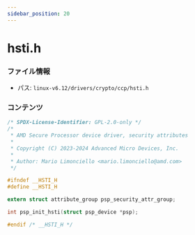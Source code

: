 ```yaml
---
sidebar_position: 20
---
```

# hsti.h

### ファイル情報

- パス: `linux-v6.12/drivers/crypto/ccp/hsti.h`

### コンテンツ

```h
/* SPDX-License-Identifier: GPL-2.0-only */
/*
 * AMD Secure Processor device driver, security attributes
 *
 * Copyright (C) 2023-2024 Advanced Micro Devices, Inc.
 *
 * Author: Mario Limonciello <mario.limonciello@amd.com>
 */

#ifndef __HSTI_H
#define __HSTI_H

extern struct attribute_group psp_security_attr_group;

int psp_init_hsti(struct psp_device *psp);

#endif /* __HSTI_H */

```
